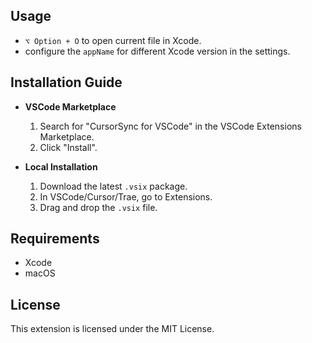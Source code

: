 ## Usage
- `⌥ Option + O` to open current file in Xcode.
- configure the `appName` for different Xcode version in the settings.
## Installation Guide
- **VSCode Marketplace**
  1. Search for "CursorSync for VSCode" in the VSCode Extensions Marketplace.
  2. Click "Install".

- **Local Installation**
  1. Download the latest `.vsix` package.
  2. In VSCode/Cursor/Trae, go to Extensions.
  3. Drag and drop the `.vsix` file.
## Requirements
- Xcode
- macOS
## License
This extension is licensed under the MIT License.